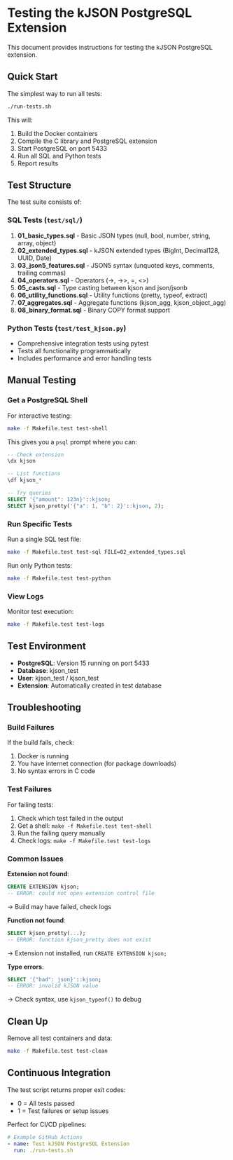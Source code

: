 # Testing the kJSON PostgreSQL Extension

This document provides instructions for testing the kJSON PostgreSQL extension.

## Quick Start

The simplest way to run all tests:

```bash
./run-tests.sh
```

This will:
1. Build the Docker containers
2. Compile the C library and PostgreSQL extension
3. Start PostgreSQL on port 5433
4. Run all SQL and Python tests
5. Report results

## Test Structure

The test suite consists of:

### SQL Tests (`test/sql/`)
1. **01_basic_types.sql** - Basic JSON types (null, bool, number, string, array, object)
2. **02_extended_types.sql** - kJSON extended types (BigInt, Decimal128, UUID, Date)
3. **03_json5_features.sql** - JSON5 syntax (unquoted keys, comments, trailing commas)
4. **04_operators.sql** - Operators (→, →>, =, <>)
5. **05_casts.sql** - Type casting between kjson and json/jsonb
6. **06_utility_functions.sql** - Utility functions (pretty, typeof, extract)
7. **07_aggregates.sql** - Aggregate functions (kjson_agg, kjson_object_agg)
8. **08_binary_format.sql** - Binary COPY format support

### Python Tests (`test/test_kjson.py`)
- Comprehensive integration tests using pytest
- Tests all functionality programmatically
- Includes performance and error handling tests

## Manual Testing

### Get a PostgreSQL Shell

For interactive testing:

```bash
make -f Makefile.test test-shell
```

This gives you a `psql` prompt where you can:

```sql
-- Check extension
\dx kjson

-- List functions
\df kjson_*

-- Try queries
SELECT '{"amount": 123n}'::kjson;
SELECT kjson_pretty('{"a": 1, "b": 2}'::kjson, 2);
```

### Run Specific Tests

Run a single SQL test file:

```bash
make -f Makefile.test test-sql FILE=02_extended_types.sql
```

Run only Python tests:

```bash
make -f Makefile.test test-python
```

### View Logs

Monitor test execution:

```bash
make -f Makefile.test test-logs
```

## Test Environment

- **PostgreSQL**: Version 15 running on port 5433
- **Database**: kjson_test
- **User**: kjson_test / kjson_test
- **Extension**: Automatically created in test database

## Troubleshooting

### Build Failures

If the build fails, check:
1. Docker is running
2. You have internet connection (for package downloads)
3. No syntax errors in C code

### Test Failures

For failing tests:
1. Check which test failed in the output
2. Get a shell: `make -f Makefile.test test-shell`
3. Run the failing query manually
4. Check logs: `make -f Makefile.test test-logs`

### Common Issues

**Extension not found**:
```sql
CREATE EXTENSION kjson;
-- ERROR: could not open extension control file
```
→ Build may have failed, check logs

**Function not found**:
```sql
SELECT kjson_pretty(...);
-- ERROR: function kjson_pretty does not exist
```
→ Extension not installed, run `CREATE EXTENSION kjson;`

**Type errors**:
```sql
SELECT '{"bad": json}'::kjson;
-- ERROR: invalid kJSON value
```
→ Check syntax, use `kjson_typeof()` to debug

## Clean Up

Remove all test containers and data:

```bash
make -f Makefile.test test-clean
```

## Continuous Integration

The test script returns proper exit codes:
- 0 = All tests passed
- 1 = Test failures or setup issues

Perfect for CI/CD pipelines:

```yaml
# Example GitHub Actions
- name: Test kJSON PostgreSQL Extension
  run: ./run-tests.sh
```